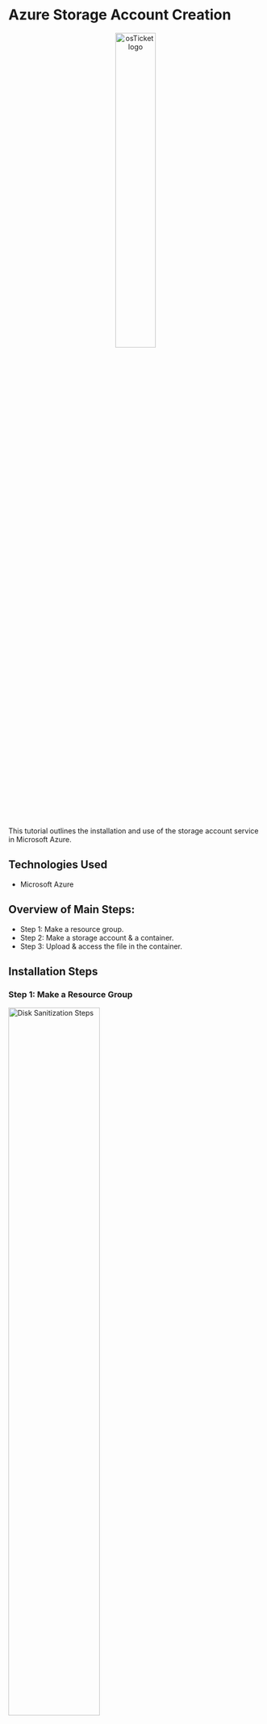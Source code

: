# Azure Storage Account Creation
<p align="center">
<img src="https://github.com/user-attachments/assets/8eca2b6e-f70f-45cf-9129-637e7690baeb" height="40%" width="40%" alt="osTicket logo"/>
</p>

This tutorial outlines the installation and use of the storage account service in Microsoft Azure.<br />


<h2>Technologies Used</h2>

- Microsoft Azure


<h2> Overview of Main Steps:</h2>

- Step 1: Make a resource group.
- Step 2: Make a storage account & a container.
- Step 3: Upload & access the file in the container.


<h2>Installation Steps</h2>

<p>
<h3>Step 1: Make a Resource Group</h3>
<img src="https://github.com/user-attachments/assets/b21bf429-9ec1-4cbf-bb25-ad38b8624906" height="60%" width="60%" alt="Disk Sanitization Steps"/>
</p>
<p>
First, a new resource group must be made where the storage account will be placed  in.
  <br />
In the top search bar search: resource group and then in top left click "create".
  <br />
  <br />
Name the new resource group.
  <br />
Also select which subscription account to place the resource group under.
  <br />
And pick which geographic region you want the resource group in.
  <br />
</p>
________________________________________________________________________________________________________________________
<br />
<br />
<br />
<br />


<p>
<img src="https://github.com/EthanZSu/azure-storage-account/assets/168872181/bc76e72d-30d0-43c6-aa2b-0ffc7eb21f2b" height="40%" width="40%" alt="Disk Sanitization Steps"/>
</p>
<p>
(Adding organizational tags are optional). 
  <br />
Create the resource group.
</p>
________________________________________________________________________________________________________________________
<br />
<br />
<br />
<br />


<p>
<h3>Step 2: Make a storage account & a container. </h3>
<img src="https://github.com/EthanZSu/azure-storage-account/assets/168872181/38f3c83a-a1b8-4c56-860d-d6052efed8e9" height="60%" width="60%" alt="Disk Sanitization Steps"/>
</p>
<p>
In the top center search bar, search for: storage accounts. 
  <br />
Create a new storage account.
</p>
________________________________________________________________________________________________________________________
<br />
<br />
<br />
<br />


<p>
<img src="https://github.com/EthanZSu/azure-storage-account/assets/168872181/586b3b40-7db0-4883-aac2-5c893110e3ba" height="60%" width="60%" alt="Disk Sanitization Steps"/>
</p>
<p>
Select which subscription account, the prior resource group just made, and which geographic region you want your storage account placed in.
   <br />
Give your storage account a unique name.
   <br />
Select performance and storage redundancy settings.
   <br />
Create the storage account.
</p>
________________________________________________________________________________________________________________________
<br />
<br />
<br />
<br />


<p>
<img src="https://github.com/EthanZSu/azure-storage-account/assets/168872181/5d1ecd56-f1fb-401b-8bbc-b6c51bc9e2e6" height="60%" width="60%" alt="Disk Sanitization Steps"/>
</p>
<p>
In the top search bar search for: storage account.
  <br />
Select the storage account you made.
  <br />
On the left menu, search for or select "containers".
  <br />
Click the: blue plus - Container button.
  <br />
Give your container a unique name & create it.
</p>
________________________________________________________________________________________________________________________
<br />
<br />
<br />
<br />


<p>
<h3>Step 3: Upload & access the file in the container.. </h3>
<img src="https://github.com/EthanZSu/azure-storage-account/assets/168872181/5ea6483b-77c8-46e6-a45a-2e40209d6e99" height="60%" width="60%" alt="Disk Sanitization Steps"/>
</p>
<p>
Select the container you made.
  <br />
Select the top upload button.
  <br />
On the right, you can select files from your computer.
  <br />
Then select a container to place the files in.
  <br />
Finally upload.
</p>
________________________________________________________________________________________________________________________
<br />
<br />
<br />
<br />


<p>
<img src="https://github.com/EthanZSu/azure-storage-account/assets/168872181/0784bee4-c473-4638-85a2-358b1bb47f50" height="80%" width="80%" alt="Disk Sanitization Steps"/>
</p>
<p>
To access what you just uploaded:
   <br />
On the left menu scroll down and select "containers" again.
   <br />
On the right, select the container you just placed a file in.  
</p>
________________________________________________________________________________________________________________________
<br />
<br />
<br />
<br />


<p>
<img src="https://github.com/EthanZSu/azure-storage-account/assets/168872181/3f39fe62-679b-4bf8-8355-9f5d0a7a3b03" height="80%" width="80%" alt="Disk Sanitization Steps"/>
</p>
<p>
For options concerning the file you uploaded, click the three dots on the far right.
</p>
________________________________________________________________________________________________________________________
<br />
<br />
<br />
<br />
